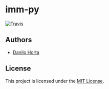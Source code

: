 # imm-py

[![Travis](https://travis-ci.com/EBI-Metagenomics/imm-py.svg?branch=master)](https://travis-ci.com/EBI-Metagenomics/imm-py)

## Authors

* [Danilo Horta](https://github.com/horta)

## License

This project is licensed under the [MIT License](https://raw.githubusercontent.com/EBI-Metagenomics/imm-py/master/LICENSE.md).
